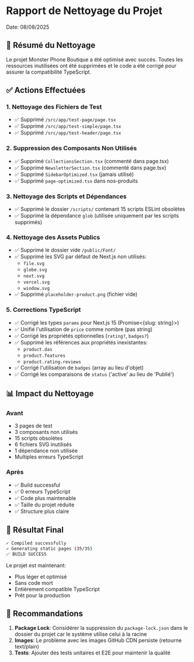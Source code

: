 # Rapport de Nettoyage du Projet
Date: 08/08/2025

## 🧹 Résumé du Nettoyage

Le projet Monster Phone Boutique a été optimisé avec succès. Toutes les ressources inutilisées ont été supprimées et le code a été corrigé pour assurer la compatibilité TypeScript.

## ✅ Actions Effectuées

### 1. **Nettoyage des Fichiers de Test**
- ✅ Supprimé `/src/app/test-page/page.tsx`
- ✅ Supprimé `/src/app/test-simple/page.tsx`
- ✅ Supprimé `/src/app/test-header/page.tsx`

### 2. **Suppression des Composants Non Utilisés**
- ✅ Supprimé `CollectionsSection.tsx` (commenté dans page.tsx)
- ✅ Supprimé `NewsletterSection.tsx` (commenté dans page.tsx)
- ✅ Supprimé `SidebarOptimized.tsx` (jamais utilisé)
- ✅ Supprimé `page-optimized.tsx` dans nos-produits

### 3. **Nettoyage des Scripts et Dépendances**
- ✅ Supprimé le dossier `/scripts/` contenant 15 scripts ESLint obsolètes
- ✅ Supprimé la dépendance `glob` (utilisée uniquement par les scripts supprimés)

### 4. **Nettoyage des Assets Publics**
- ✅ Supprimé le dossier vide `/public/Font/`
- ✅ Supprimé les SVG par défaut de Next.js non utilisés:
  - `file.svg`
  - `globe.svg`
  - `next.svg`
  - `vercel.svg`
  - `window.svg`
- ✅ Supprimé `placeholder-product.png` (fichier vide)

### 5. **Corrections TypeScript**
- ✅ Corrigé les types `params` pour Next.js 15 (Promise<{slug: string}>)
- ✅ Unifié l'utilisation de `price` comme nombre (pas string)
- ✅ Corrigé les propriétés optionnelles (`rating?`, `badges?`)
- ✅ Supprimé les références aux propriétés inexistantes:
  - `product.das`
  - `product.features`
  - `product.rating.reviews`
- ✅ Corrigé l'utilisation de `badges` (array au lieu d'objet)
- ✅ Corrigé les comparaisons de `status` ('active' au lieu de 'Publié')

## 📊 Impact du Nettoyage

### Avant
- 3 pages de test
- 3 composants non utilisés
- 15 scripts obsolètes
- 6 fichiers SVG inutilisés
- 1 dépendance non utilisée
- Multiples erreurs TypeScript

### Après
- ✅ Build successful
- ✅ 0 erreurs TypeScript
- ✅ Code plus maintenable
- ✅ Taille du projet réduite
- ✅ Structure plus claire

## 🚀 Résultat Final

```bash
✓ Compiled successfully
✓ Generating static pages (35/35)
✅ BUILD SUCCESS
```

Le projet est maintenant:
- Plus léger et optimisé
- Sans code mort
- Entièrement compatible TypeScript
- Prêt pour la production

## 📝 Recommandations

1. **Package Lock**: Considérer la suppression du `package-lock.json` dans le dossier du projet car le système utilise celui à la racine
2. **Images**: Le problème avec les images GitHub CDN persiste (retourne text/plain)
3. **Tests**: Ajouter des tests unitaires et E2E pour maintenir la qualité